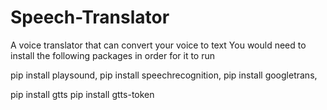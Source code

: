 # Speech-Translator
A voice translator that can convert your voice to text
You would need to install the following packages in order for it to run

pip install playsound,
pip install speechrecognition,
pip install googletrans,

pip install gtts
pip install gtts-token
